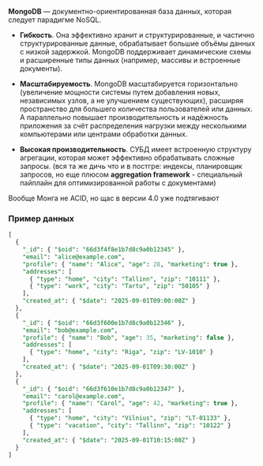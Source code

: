 **MongoDB** — документно-ориентированная база данных, которая следует парадигме NoSQL.

- **Гибкость**. Она эффективно хранит и структурированные, и частично структурированные данные, обрабатывает большие объёмы данных с низкой задержкой. MongoDB поддерживает динамические схемы и расширенные типы данных (например, массивы и встроенные документы).

- **Масштабируемость**. MongoDB масштабируется горизонтально (увеличение мощности системы путем добавления новых, независимых узлов, а не улучшением существующих), расширяя пространство для большего количества пользователей или данных. А параллельно повышает производительность и надёжность приложения за счёт распределения нагрузки между несколькими компьютерами или центрами обработки данных.

- **Высокая производительность**. СУБД имеет встроенную структуру агрегации, которая может эффективно обрабатывать сложные запросы. (вся та же дичь что и в постгре: индексы, планировщик запросов, но еще плюсом **aggregation framework** - специальный пайплайн для оптимизированной работы с документами)

Вообще Монга не ACID, но щас в версии 4.0 уже подтягивают

### Пример данных

```sql
[
  {
    "_id": { "$oid": "66d3f4f8e1b7d8c9a0b12345" },
    "email": "alice@example.com",
    "profile": { "name": "Alice", "age": 28, "marketing": true },
    "addresses": [
      { "type": "home", "city": "Tallinn", "zip": "10111" },
      { "type": "work", "city": "Tartu", "zip": "50105" }
    ],
    "created_at": { "$date": "2025-09-01T09:00:00Z" }
  },
  {
    "_id": { "$oid": "66d3f600e1b7d8c9a0b12346" },
    "email": "bob@example.com",
    "profile": { "name": "Bob", "age": 35, "marketing": false },
    "addresses": [
      { "type": "home", "city": "Riga", "zip": "LV-1010" }
    ],
    "created_at": { "$date": "2025-09-01T09:30:00Z" }
  },
  {
    "_id": { "$oid": "66d3f610e1b7d8c9a0b12347" },
    "email": "carol@example.com",
    "profile": { "name": "Carol", "age": 42, "marketing": true },
    "addresses": [
      { "type": "home", "city": "Vilnius", "zip": "LT-01133" },
      { "type": "vacation", "city": "Tallinn", "zip": "10122" }
    ],
    "created_at": { "$date": "2025-09-01T10:15:00Z" }
  }
]

```
